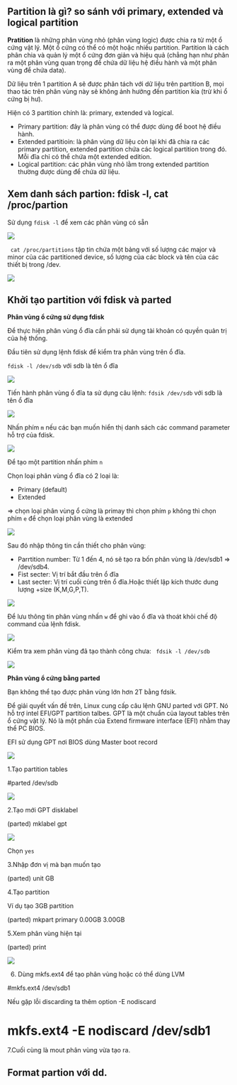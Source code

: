 ## Partition là gì? so sánh với primary, extended và logical partition

**Pratition** là những phân vùng nhỏ (phân vùng logic) được chia ra từ một ổ cứng vật lý. Một ổ cứng có thể có  một hoặc nhiều partition. Partition là cách phân chia và quản lý một ổ cứng đơn giản và hiệu quả (chẳng hạn như phân ra một phân vùng quan trọng để chứa dữ liệu hệ điều hành và một phân vùng để chứa data).

Dữ liệu trên 1 partition A sẽ được phân tách với dữ liệu trên partition B, mọi thao tác trên phân vùng này sẽ không ảnh hưởng đến partition kia (trừ khi ổ cứng bị hư).

Hiện có 3 partition chính là: primary, extended và logical.
- Primary partition: đây là phân vùng có thể được dùng để boot hệ điều hành.
- Extended partitioin: là phân vùng dữ liệu còn lại khi đã chia ra các primary partition, extended partition chứa các logical partition trong đó. Mỗi đĩa chỉ có thể chứa một extended edition.
- Logical partition: các phân vùng nhỏ lằm trong extended partition thường được dùng để chứa dữ liệu.


## Xem danh sách partion: fdisk -l, cat /proc/partion

Sử dụng `fdisk -l` để xem các phân vùng có sẵn

<img src="https://i.imgur.com/ajqiioq.jpg">

` cat /proc/partitions` tập tin chứa một bảng với số lượng các major và minor của các partitioned device, số lượng của các block và tên của các thiết bị trong /dev.

<img src="https://i.imgur.com/foIK3nx.jpg">



## Khởi tạo partition với fdisk và parted

**Phân vùng ổ cứng sử dụng fdisk**

Để thực hiện phân vùng ổ đĩa cần phải sử dụng tài khoản có quyền quản trị của hệ thống.

Đầu tiên sử dụng lệnh fdisk để kiểm tra phân vùng trên ổ đĩa.

`fdisk -l /dev/sdb` với sdb là tên ổ đĩa

<img src="https://i.imgur.com/NUy1nMv.png">

Tiến hành phân vùng ổ đĩa ta sử dụng câu lệnh: `fdsik /dev/sdb` với sdb là tên ổ đĩa

<img src="https://i.imgur.com/wmudc4t.png">

Nhấn phím `m` nếu các bạn muốn hiển thị danh sách các command parameter hỗ trợ của fdisk.

<img src="https://i.imgur.com/gtCMP4N.png">

Để tạo một partition nhấn phím `n`

Chọn loại phân vùng ổ đĩa có 2 loại là:
- Primary (default)
- Extended

=> chọn loại phân vùng ổ cứng là primay thì chọn phím `p` không thì chọn phím `e` để chọn loại phân vùng là extended

<img src="https://i.imgur.com/g2d7Ejt.png">

Sau đó nhập thông tin cần thiết cho phân vùng:
- Parrtition number: Từ 1 đến 4, nó sẽ tạo ra bốn phân vùng là /dev/sdb1 => /dev/sdb4.
- Fist secter: Vị trí bắt đầu trên ổ đĩa
- Last secter: Vị trí cuối cùng trên ổ đĩa.Hoặc thiết lập kích thước dung lượng +size (K,M,G,P,T).

<img src="https://i.imgur.com/dNpKxRO.png">

Để lưu thông tin phân vùng nhấn `w` để ghi vào ổ đĩa và thoát khỏi chế độ command của lệnh fdisk.

<img src="https://i.imgur.com/Pb0iIwb.png">

Kiểm tra xem phân vùng đã tạo thành công chưa: ` fdsik -l /dev/sdb`

<img src="https://i.imgur.com/XDq3m6I.png">

**Phân vùng ổ cứng bằng parted**

Bạn không thể tạo được phân vùng lớn hơn 2T bằng fdsik.

Để giải quyết vấn đề trên, Linux cung cấp câu lệnh GNU parted với GPT. Nó hỗ trợ intel EFI/GPT partition talbes. GPT là một chuẩn của layout tables trên ổ cứng vật lý. Nó là một phần của Extend firmware interface (EFI) nhằm thay thể PC BIOS.

EFI sử dụng GPT nơi BIOS dùng Master boot record

<img src="https://i.imgur.com/XqrSMhL.jpg">

1.Tạo partition tables 

#parted /dev/sdb

<img src="https://i.imgur.com/VaznvW9.png">

2.Tạo mới GPT disklabel 

(parted) mklabel gpt

<img src="https://i.imgur.com/rB9z3a7.png">

Chọn `yes`

3.Nhập đơn vị mà bạn muốn tạo

(parted) unit GB

4.Tạo partition 

Ví dụ tạo 3GB partition

(parted) mkpart primary 0.00GB 3.00GB

5.Xem phân vùng hiện tại

(parted) print

<img src="https://i.imgur.com/A6uHBpc.png">

6. Dùng mkfs.ext4 để tạo phân vùng hoặc có thể dùng LVM

 #mkfs.ext4 /dev/sdb1
 
 Nếu gặp lỗi discarding ta thêm option -E nodiscard
 # mkfs.ext4 -E nodiscard /dev/sdb1
 
 7.Cuối cùng là mout phân vùng vừa tạo ra.
 


## Format partion với dd.

